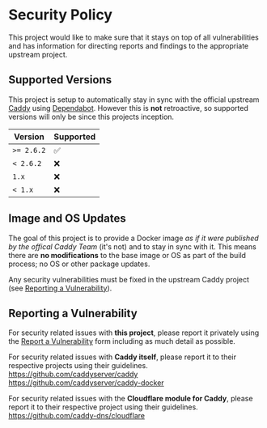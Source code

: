 # Security Policy

This project would like to make sure that it stays on
top of all vulnerabilities and has information for directing reports and
findings to the appropriate upstream project.

## Supported Versions

This project is setup to automatically stay in sync with the official upstream
[Caddy](https://hub.docker.com/_/caddy) using
[Dependabot](https://github.com/dependabot). However this is **not** retroactive,
so supported versions will only be since this projects inception.

| Version    | Supported |
| ---------- | --------- |
| `>= 2.6.2` | ✅        |
| `< 2.6.2`  | ❌        |
| `1.x`      | ❌        |
| `< 1.x`    | ❌        |

## Image and OS Updates

The goal of this project is to provide a Docker image _as if it were published by
the offical Caddy Team_ (it's not) and to stay in sync with it. This means there
are **no modifications** to the base image or OS as part of the build process;
no OS or other package updates.

Any security vulnerabilities must be fixed in the upstream Caddy project
(see [Reporting a Vulnerability](#reporting-a-vulnerability)).

## Reporting a Vulnerability

For security related issues with **this project**, please report it privately
using the [Report a Vulnerability](https://github.com/oysterbay/docker-caddy-cloudflare/security/advisories/new)
form including as much detail as possible.

For security related issues with **Caddy itself**, please report it to their
respective projects using their guidelines.  
<https://github.com/caddyserver/caddy>  
<https://github.com/caddyserver/caddy-docker>

For security related issues with the **Cloudflare module for Caddy**, please report it
to their respective project using their guidelines.  
<https://github.com/caddy-dns/cloudflare>
